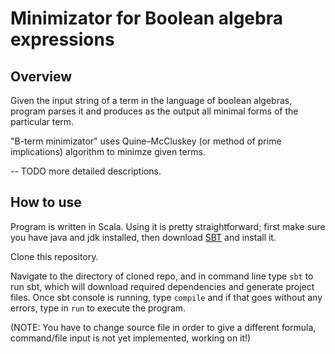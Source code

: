 # Minimizator for Boolean algebra expressions
## Overview
Given the input string of a term in the language of boolean algebras, 
program parses it and produces as the output all minimal forms of the
particular term.

"B-term minimizator" uses Quine–McCluskey (or method of prime implications) 
algorithm to minimze given terms.

-- TODO more detailed descriptions.

## How to use
Program is written in Scala. Using it is  pretty straightforward; first make sure
you have java and jdk installed, then download [SBT](https://www.scala-sbt.org/`) and
install it.

Clone this repository.

Navigate to the directory of cloned repo, and in command line type `sbt` to
run sbt, which will download required dependencies and generate project files.
Once sbt console is running, type `compile` and if that goes without any errors,
type in `run` to execute the program. 

(NOTE: You have to change source file in order to give a different formula,
command/file input is not yet implemented, working on it!)

